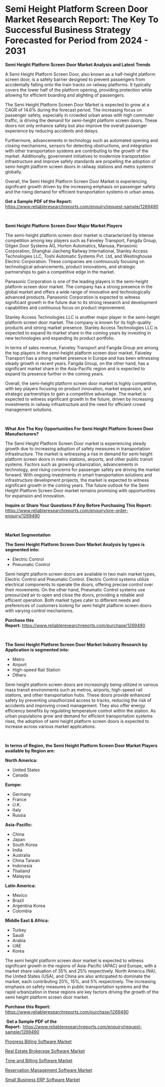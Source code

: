 <p><h1>Semi Height Platform Screen Door Market Research Report: The Key To Successful Business Strategy Forecasted for Period from 2024 - 2031</h1></p><p><strong>Semi Height Platform Screen Door Market Analysis and Latest Trends</strong></p>
<p><p>A Semi Height Platform Screen Door, also known as a half-height platform screen door, is a safety barrier designed to prevent passengers from accidentally falling onto the train tracks on railway platforms. It typically covers the lower half of the platform opening, providing protection while allowing for efficient boarding and alighting of passengers.</p><p>The Semi Height Platform Screen Door Market is expected to grow at a CAGR of 14.6% during the forecast period. The increasing focus on passenger safety, especially in crowded urban areas with high commuter traffic, is driving the demand for semi-height platform screen doors. These doors not only enhance safety but also improve the overall passenger experience by reducing accidents and delays.</p><p>Furthermore, advancements in technology such as automated opening and closing mechanisms, sensors for detecting obstructions, and integration with other transportation systems are contributing to the growth of the market. Additionally, government initiatives to modernize transportation infrastructure and improve safety standards are propelling the adoption of semi-height platform screen doors in railway stations and metro systems globally.</p><p>Overall, the Semi Height Platform Screen Door Market is experiencing significant growth driven by the increasing emphasis on passenger safety and the rising demand for efficient transportation systems in urban areas.</p></p>
<p><strong>Get a Sample PDF of the Report:&nbsp;</strong> <a href="https://www.reliableresearchreports.com/enquiry/request-sample/1269490">https://www.reliableresearchreports.com/enquiry/request-sample/1269490</a></p>
<p>&nbsp;</p>
<p><strong>Semi Height Platform Screen Door Major Market Players</strong></p>
<p><p>The semi-height platform screen door market is characterized by intense competition among key players such as Faiveley Transport, Fangda Group, Gilgen Door Systems AG, Horton Automatics, Manusa, Panasonic Corporation, Shanghai Jiacheng Railway International, Stanley Access Technologies LLC, Toshi Automatic Systems Pvt. Ltd, and Westinghouse Electric Corporation. These companies are continuously focusing on technological advancements, product innovations, and strategic partnerships to gain a competitive edge in the market.</p><p>Panasonic Corporation is one of the leading players in the semi-height platform screen door market. The company has a strong presence in the global market and offers a wide range of innovative and technologically advanced products. Panasonic Corporation is expected to witness significant growth in the future due to its strong research and development capabilities and continuous focus on product improvement.</p><p>Stanley Access Technologies LLC is another major player in the semi-height platform screen door market. The company is known for its high-quality products and strong market presence. Stanley Access Technologies LLC is expected to expand its market share in the coming years by investing in new technologies and expanding its product portfolio.</p><p>In terms of sales revenue, Faiveley Transport and Fangda Group are among the top players in the semi-height platform screen door market. Faiveley Transport has a strong market presence in Europe and has been witnessing steady growth in recent years. Fangda Group, on the other hand, has a significant market share in the Asia-Pacific region and is expected to expand its presence further in the coming years.</p><p>Overall, the semi-height platform screen door market is highly competitive, with key players focusing on product innovation, market expansion, and strategic partnerships to gain a competitive advantage. The market is expected to witness significant growth in the future, driven by increasing investments in railway infrastructure and the need for efficient crowd management solutions.</p></p>
<p>&nbsp;</p>
<p><strong>What Are The Key Opportunities For Semi Height Platform Screen Door Manufacturers?</strong></p>
<p><p>The Semi Height Platform Screen Door market is experiencing steady growth due to increasing adoption of safety measures in transportation infrastructure. The market is witnessing a rise in demand for semi height platform screen doors in metro stations, airports, and other public transit systems. Factors such as growing urbanization, advancements in technology, and rising concerns for passenger safety are driving the market forward. With ongoing investments in smart transportation solutions and infrastructure development projects, the market is expected to witness significant growth in the coming years. The future outlook for the Semi Height Platform Screen Door market remains promising with opportunities for expansion and innovation.</p></p>
<p><strong>Inquire or Share Your Questions If Any Before Purchasing This Report:</strong> <a href="https://www.reliableresearchreports.com/enquiry/pre-order-enquiry/1269490">https://www.reliableresearchreports.com/enquiry/pre-order-enquiry/1269490</a></p>
<p>&nbsp;</p>
<p><strong>Market Segmentation</strong></p>
<p><strong>The Semi Height Platform Screen Door Market Analysis by types is segmented into:</strong></p>
<p><ul><li>Electric Control</li><li>Pneumatic Control</li></ul></p>
<p><p>Semi height platform screen doors are available in two main market types, Electric Control and Pneumatic Control. Electric Control systems utilize electrical components to operate the doors, offering precise control over their movements. On the other hand, Pneumatic Control systems use pressurized air to open and close the doors, providing a reliable and efficient operation. Both market types cater to different needs and preferences of customers looking for semi height platform screen doors with varying control mechanisms.</p></p>
<p><strong>Purchase this Report:&nbsp;</strong><a href="https://www.reliableresearchreports.com/purchase/1269490">https://www.reliableresearchreports.com/purchase/1269490</a></p>
<p>&nbsp;</p>
<p><strong>The Semi Height Platform Screen Door Market Industry Research by Application is segmented into:</strong></p>
<p><ul><li>Metro</li><li>Airport</li><li>High-speed Rail Station</li><li>Others</li></ul></p>
<p><p>Semi height platform screen doors are increasingly being utilized in various mass transit environments such as metros, airports, high-speed rail stations, and other transportation hubs. These doors provide enhanced safety by preventing unauthorized access to tracks, reducing the risk of accidents and improving crowd management. They also offer energy efficiency benefits by regulating temperature control within the station. As urban populations grow and demand for efficient transportation systems rises, the adoption of semi height platform screen doors is expected to increase across various market applications.</p></p>
<p>&nbsp;</p>
<p><strong>In terms of Region, the Semi Height Platform Screen Door Market Players available by Region are:</strong></p>
<p>
    <p> <strong> North America: </strong>
        <ul>
            <li>United States</li>
            <li>Canada</li>
        </ul>
        </p> 
    <p> <strong> Europe: </strong>
        <ul>
            <li>Germany</li>
            <li>France</li>
            <li>U.K.</li>
            <li>Italy</li>
            <li>Russia</li>
        </ul>
        </p> 
    <p> <strong> Asia-Pacific: </strong>
        <ul>
            <li>China</li>
            <li>Japan</li>
            <li>South Korea</li>
            <li>India</li>
            <li>Australia</li>
            <li>China Taiwan</li>
            <li>Indonesia</li>
            <li>Thailand</li>
            <li>Malaysia</li>
        </ul>
        </p> 
    <p> <strong> Latin America: </strong>
        <ul>
            <li>Mexico</li>
            <li>Brazil</li>
            <li>Argentina Korea</li>
            <li>Colombia</li>
        </ul>
        </p> 
    <p> <strong> Middle East & Africa: </strong>
        <ul>
            <li>Turkey</li>
            <li>Saudi</li>
            <li>Arabia</li>
            <li>UAE</li>
            <li>Korea</li>
        </ul>
    </p>
    </p>
<p><p>The semi height platform screen door market is expected to witness significant growth in the regions of Asia-Pacific (APAC) and Europe, with a market share valuation of 35% and 25% respectively. North America (NA), the United States (USA), and China are also anticipated to dominate the market, each contributing 20%, 15%, and 5% respectively. The increasing emphasis on safety measures in public transportation systems and the rapid urbanization in these regions are key factors driving the growth of the semi height platform screen door market.</p></p>
<p><strong>Purchase this Report: </strong><a href="https://www.reliableresearchreports.com/purchase/1269490">https://www.reliableresearchreports.com/purchase/1269490</a></p>
<p>&nbsp;<strong>Get a Sample PDF of the Report:&nbsp;&nbsp;</strong><a href="https://www.reliableresearchreports.com/enquiry/request-sample/1269490">https://www.reliableresearchreports.com/enquiry/request-sample/1269490</a></p>
<p><strong></strong></p>
<p><p><a href="https://medium.com/p/2a32efe90668/edit">Progress Billing Software Market</a></p><p><a href="https://medium.com/p/569338739925/edit">Real Estate Brokerage Software Market</a></p><p><a href="https://medium.com/p/22471de55edf/edit">Time and Billing Software Market</a></p><p><a href="https://medium.com/p/e02083f89b6f/edit">Reservation Management Software Market</a></p><p><a href="https://medium.com/p/7cf4a534b90c/edit">Small Business ERP Software Market</a></p></p>
